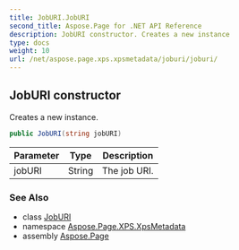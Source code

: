 ```yaml
---
title: JobURI.JobURI
second_title: Aspose.Page for .NET API Reference
description: JobURI constructor. Creates a new instance
type: docs
weight: 10
url: /net/aspose.page.xps.xpsmetadata/joburi/joburi/
---
```

## JobURI constructor

Creates a new instance.

```csharp
public JobURI(string jobURI)
```

| Parameter | Type | Description |
| --- | --- | --- |
| jobURI | String | The job URI. |

### See Also

* class [JobURI](../)
* namespace [Aspose.Page.XPS.XpsMetadata](../../joburi/)
* assembly [Aspose.Page](../../../)


